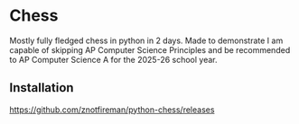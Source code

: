 # Chess

Mostly fully fledged chess in python in 2 days. Made to demonstrate I am capable
of skipping AP Computer Science Principles and be recommended to AP Computer
Science A for the 2025-26 school year.

## Installation

https://github.com/znotfireman/python-chess/releases
